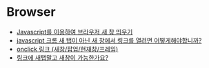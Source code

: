 # Browser



- [Javascript를 이용하여 브라우저 새 창 띄우기](https://ooz.co.kr/57)
- [javascript 크롬 새 탭이 아닌 새 창에서 링크를 열려면 어떻게해야합니까?](https://code-examples.net/ko/q/6011cd)
- [onclick 링크 (새창/팝업/현재창/프레임)](https://wallel.com/onclick-%EB%A7%81%ED%81%AC-%EC%83%88%EC%B0%BD%ED%8C%9D%EC%97%85%ED%98%84%EC%9E%AC%EC%B0%BD%ED%94%84%EB%A0%88%EC%9E%84/)
- [링크에 새탭말고 새창이 가능한가요?](https://sir.kr/qa/31421)
